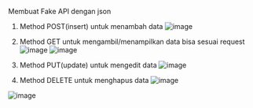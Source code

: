 Membuat Fake API dengan json
1. Method POST(insert) untuk menambah data
  ![image](https://github.com/syahdana2/fake-API-Json-Server/assets/144450729/76bec86a-7a51-4ec2-8ee8-0b0631300823)

2. Method GET untuk mengambil/menampilkan data bisa sesuai request
  ![image](https://github.com/syahdana2/fake-API-Json-Server/assets/144450729/cc3dc646-7fae-4d15-9bf1-e32809de1de8)
  ![image](https://github.com/syahdana2/fake-API-Json-Server/assets/144450729/af519ce5-37da-4867-8b65-e35a445c9479)

3. Method PUT(update) untuk mengedit data
  ![image](https://github.com/syahdana2/fake-API-Json-Server/assets/144450729/484c1454-9c52-429b-87c9-f9fcf032b828)

4. Method DELETE untuk menghapus data
  ![image](https://github.com/syahdana2/fake-API-Json-Server/assets/144450729/f7a6194f-fde0-4966-8a77-cb0a12824289)

![image](https://github.com/syahdana2/fake-API-Json-Server/assets/144450729/762c2454-cc0f-418e-8de6-5c9621f71d8b)

